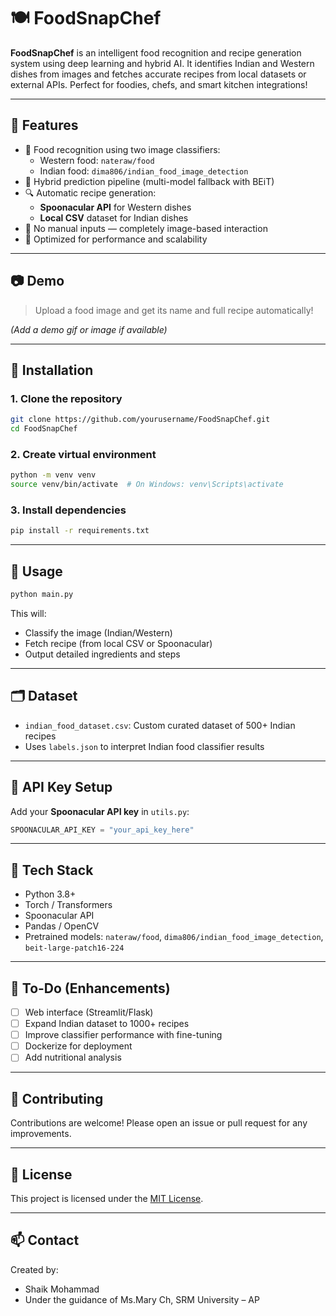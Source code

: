 # 🍽️ FoodSnapChef

**FoodSnapChef** is an intelligent food recognition and recipe generation system using deep learning and hybrid AI. It identifies Indian and Western dishes from images and fetches accurate recipes from local datasets or external APIs. Perfect for foodies, chefs, and smart kitchen integrations!

---

## 🚀 Features

- 📸 Food recognition using two image classifiers:
  - Western food: `nateraw/food`
  - Indian food: `dima806/indian_food_image_detection`
- 🧠 Hybrid prediction pipeline (multi-model fallback with BEiT)
- 🔍 Automatic recipe generation:
  - **Spoonacular API** for Western dishes
  - **Local CSV** dataset for Indian dishes
- 📂 No manual inputs — completely image-based interaction
- 🧪 Optimized for performance and scalability

---

## 📷 Demo

> Upload a food image and get its name and full recipe automatically!

*(Add a demo gif or image if available)*

---

## 🔧 Installation

### 1. Clone the repository
```bash
git clone https://github.com/yourusername/FoodSnapChef.git
cd FoodSnapChef
```

### 2. Create virtual environment
```bash
python -m venv venv
source venv/bin/activate  # On Windows: venv\Scripts\activate
```

### 3. Install dependencies
```bash
pip install -r requirements.txt
```

---

## 🧪 Usage

```bash
python main.py
```

This will:
- Classify the image (Indian/Western)
- Fetch recipe (from local CSV or Spoonacular)
- Output detailed ingredients and steps

---

## 🗂️ Dataset

- `indian_food_dataset.csv`: Custom curated dataset of 500+ Indian recipes
- Uses `labels.json` to interpret Indian food classifier results

---

## 🔑 API Key Setup

Add your **Spoonacular API key** in `utils.py`:
```python
SPOONACULAR_API_KEY = "your_api_key_here"
```

---

## 🧠 Tech Stack

- Python 3.8+
- Torch / Transformers
- Spoonacular API
- Pandas / OpenCV
- Pretrained models: `nateraw/food`, `dima806/indian_food_image_detection`, `beit-large-patch16-224`

---

## 🧹 To-Do (Enhancements)

- [ ] Web interface (Streamlit/Flask)
- [ ] Expand Indian dataset to 1000+ recipes
- [ ] Improve classifier performance with fine-tuning
- [ ] Dockerize for deployment
- [ ] Add nutritional analysis

---

## 🤝 Contributing

Contributions are welcome! Please open an issue or pull request for any improvements.

---

## 📝 License

This project is licensed under the [MIT License](LICENSE).

---

## 📫 Contact

Created by:
- Shaik Mohammad
- Under the guidance of Ms.Mary Ch, SRM University – AP

